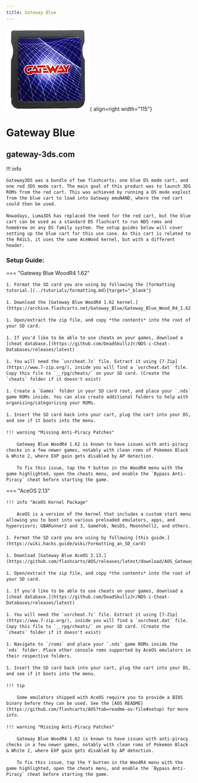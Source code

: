 ```yaml
---
title: Gateway Blue
---
```


![Gateway Blue](../images/gwblue.png){ align=right width="115"}
# Gateway Blue
## gateway-3ds.com

!!! info
    
    Gateway3DS was a bundle of two flashcarts; one blue DS mode cart, and one red 3DS mode cart. The main goal of this product was to launch 3DS ROMs from the red cart. This was achieved by running a DS mode exploit from the blue cart to load into Gateway emuNAND, where the red cart could then be used.

    Nowadays, Luma3DS has replaced the need for the red cart, but the blue cart can be used as a standard DS flashcart to run NDS roms and homebrew on any DS family system. The setup guides below will cover setting up the blue cart for this use case. As this cart is related to the R4iLS, it uses the same AceWood kernel, but with a different header.

### Setup Guide:

=== "Gateway Blue WoodR4 1.62"

    1. Format the SD card you are using by following the [formatting tutorial.](../tutorials/formatting.md){target="_blank"}
    
    1. Download the [Gateway Blue WoodR4 1.62 kernel.](https://archive.flashcarts.net/Gateway_Blue/Gateway_Blue_Wood_R4_1.62.zip)
    
    1. Open/extract the zip file, and copy *the contents* into the root of your SD card.
    
    1. If you'd like to be able to use cheats on your games, download a [cheat database.](https://github.com/DeadSkullzJr/NDS-i-Cheat-Databases/releases/latest)
    
    1. You will need the `usrcheat.7z` file. Extract it using [7-Zip](https://www.7-zip.org/), inside you will find a `usrcheat.dat` file. Copy this file to `__rpg/cheats/` on your SD card. (Create the `cheats` folder if it doesn't exist)
    
    1. Create a `Games` folder in your SD card root, and place your `.nds` game ROMs inside. You can also create additional folders to help with organizing/categorizing your ROMs.
    
    1. Insert the SD card back into your cart, plug the cart into your DS, and see if it boots into the menu.
    
    !!! warning "Missing Anti-Piracy Patches"
    
        Gateway Blue WoodR4 1.62 is known to have issues with anti-piracy checks in a few newer games, notably with clean roms of Pokemon Black & White 2, where EXP gain gets disabled by AP detection.
        
        To fix this issue, tap the Y button in the WoodR4 menu with the game highlighted, open the cheats menu, and enable the `Bypass Anti-Piracy` cheat before starting the game.

=== "AceOS 2.13"

    !!! info "AceOS Kernel Package"
    
        AceOS is a version of the kernel that includes a custom start menu allowing you to boot into various preloaded emulators, apps, and hypervisors; GBARunner2 and 3, GameYob, NesDS, Moonshell2, and others.
    
    1. Format the SD card you are using by following [this guide.](https://wiki.hacks.guide/wiki/Formatting_an_SD_card)
    
    1. Download [Gateway Blue AceOS 2.13.](https://github.com/flashcarts/AOS/releases/latest/download/AOS_Gateway.zip)
    
    1. Open/extract the zip file, and copy *the contents* into the root of your SD card.
    
    1. If you'd like to be able to use cheats on your games, download a [cheat database.](https://github.com/DeadSkullzJr/NDS-i-Cheat-Databases/releases/latest)
    
    1. You will need the `usrcheat.7z` file. Extract it using [7-Zip](https://www.7-zip.org/), inside you will find a `usrcheat.dat` file. Copy this file to `__rpg/cheats/` on your SD card. (Create the `cheats` folder if it doesn't exist)
    
    1. Navigate to `/roms` and place your `.nds` game ROMs inside the `nds` folder. Place other console roms supported by AceOS emulators in their respective folders.
    
    1. Insert the SD card back into your cart, plug the cart into your DS, and see if it boots into the menu.
    
    !!! tip
        
        Some emulators shipped with AceOS require you to provide a BIOS binary before they can be used. See the [AOS README](https://github.com/flashcarts/AOS?tab=readme-ov-file#setup) for more info.
    
    !!! warning "Missing Anti-Piracy Patches"
    
        Gateway Blue WoodR4 1.62 is known to have issues with anti-piracy checks in a few newer games, notably with clean roms of Pokemon Black & White 2, where EXP gain gets disabled by AP detection.
        
        To fix this issue, tap the Y button in the WoodR4 menu with the game highlighted, open the cheats menu, and enable the `Bypass Anti-Piracy` cheat before starting the game.